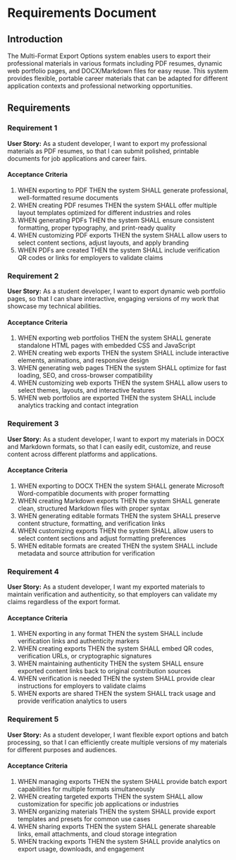 # Requirements Document

## Introduction

The Multi-Format Export Options system enables users to export their professional materials in various formats including PDF resumes, dynamic web portfolio pages, and DOCX/Markdown files for easy reuse. This system provides flexible, portable career materials that can be adapted for different application contexts and professional networking opportunities.

## Requirements

### Requirement 1

**User Story:** As a student developer, I want to export my professional materials as PDF resumes, so that I can submit polished, printable documents for job applications and career fairs.

#### Acceptance Criteria

1. WHEN exporting to PDF THEN the system SHALL generate professional, well-formatted resume documents
2. WHEN creating PDF resumes THEN the system SHALL offer multiple layout templates optimized for different industries and roles
3. WHEN generating PDFs THEN the system SHALL ensure consistent formatting, proper typography, and print-ready quality
4. WHEN customizing PDF exports THEN the system SHALL allow users to select content sections, adjust layouts, and apply branding
5. WHEN PDFs are created THEN the system SHALL include verification QR codes or links for employers to validate claims

### Requirement 2

**User Story:** As a student developer, I want to export dynamic web portfolio pages, so that I can share interactive, engaging versions of my work that showcase my technical abilities.

#### Acceptance Criteria

1. WHEN exporting web portfolios THEN the system SHALL generate standalone HTML pages with embedded CSS and JavaScript
2. WHEN creating web exports THEN the system SHALL include interactive elements, animations, and responsive design
3. WHEN generating web pages THEN the system SHALL optimize for fast loading, SEO, and cross-browser compatibility
4. WHEN customizing web exports THEN the system SHALL allow users to select themes, layouts, and interactive features
5. WHEN web portfolios are exported THEN the system SHALL include analytics tracking and contact integration

### Requirement 3

**User Story:** As a student developer, I want to export my materials in DOCX and Markdown formats, so that I can easily edit, customize, and reuse content across different platforms and applications.

#### Acceptance Criteria

1. WHEN exporting to DOCX THEN the system SHALL generate Microsoft Word-compatible documents with proper formatting
2. WHEN creating Markdown exports THEN the system SHALL generate clean, structured Markdown files with proper syntax
3. WHEN generating editable formats THEN the system SHALL preserve content structure, formatting, and verification links
4. WHEN customizing exports THEN the system SHALL allow users to select content sections and adjust formatting preferences
5. WHEN editable formats are created THEN the system SHALL include metadata and source attribution for verification

### Requirement 4

**User Story:** As a student developer, I want my exported materials to maintain verification and authenticity, so that employers can validate my claims regardless of the export format.

#### Acceptance Criteria

1. WHEN exporting in any format THEN the system SHALL include verification links and authenticity markers
2. WHEN creating exports THEN the system SHALL embed QR codes, verification URLs, or cryptographic signatures
3. WHEN maintaining authenticity THEN the system SHALL ensure exported content links back to original contribution sources
4. WHEN verification is needed THEN the system SHALL provide clear instructions for employers to validate claims
5. WHEN exports are shared THEN the system SHALL track usage and provide verification analytics to users

### Requirement 5

**User Story:** As a student developer, I want flexible export options and batch processing, so that I can efficiently create multiple versions of my materials for different purposes and audiences.

#### Acceptance Criteria

1. WHEN managing exports THEN the system SHALL provide batch export capabilities for multiple formats simultaneously
2. WHEN creating targeted exports THEN the system SHALL allow customization for specific job applications or industries
3. WHEN organizing materials THEN the system SHALL provide export templates and presets for common use cases
4. WHEN sharing exports THEN the system SHALL generate shareable links, email attachments, and cloud storage integration
5. WHEN tracking exports THEN the system SHALL provide analytics on export usage, downloads, and engagement
